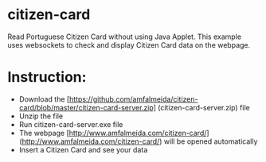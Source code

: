 # citizen-card

Read Portuguese Citizen Card without using Java Applet. This example uses websockets to check and display Citizen Card data on the webpage.

# Instruction:
+ Download the [https://github.com/amfalmeida/citizen-card/blob/master/citizen-card-server.zip] (citizen-card-server.zip) file
+ Unzip the file 
+ Run citizen-card-server.exe file
+ The webpage [http://www.amfalmeida.com/citizen-card/] (http://www.amfalmeida.com/citizen-card/) will be opened automatically 
+ Insert a Citizen Card and see your data
